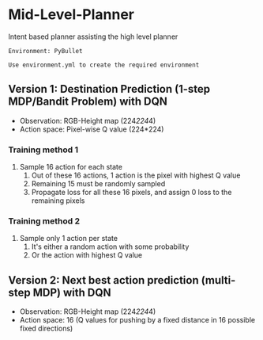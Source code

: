 # Mid-Level-Planner
Intent based planner assisting the high level planner
```
Environment: PyBullet
```

```
Use environment.yml to create the required environment
```

## Version 1: Destination Prediction (1-step MDP/Bandit Problem) with DQN
- Observation: RGB-Height map (224*224*4)
- Action space: Pixel-wise Q value (224*224)
### Training method 1
1. Sample 16 action for each state
    1. Out of these 16 actions, 1 action is the pixel with highest Q value
    2. Remaining 15 must be randomly sampled 
    3. Propagate loss for all these 16 pixels, and assign 0 loss to the remaining pixels
### Training method 2
1. Sample only 1 action per state
    1. It's either a random action with some probability
    2. Or the action with highest Q value
## Version 2: Next best action prediction (multi-step MDP) with DQN
- Observation: RGB-Height map (224*224*4)
- Action space: 16 (Q values for pushing by a fixed distance in 16 possible fixed directions)
